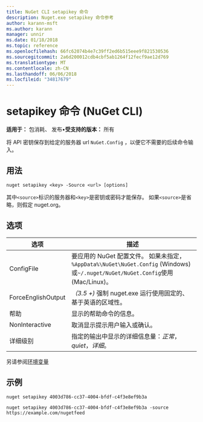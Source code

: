 ```yaml
---
title: NuGet CLI setapikey 命令
description: Nuget.exe setapikey 命令参考
author: karann-msft
ms.author: karann
manager: unnir
ms.date: 01/18/2018
ms.topic: reference
ms.openlocfilehash: 66fc62074b4e7c39ff2ed6b515eee9f821530536
ms.sourcegitcommit: 2a6d200012cdb4cbf5ab1264f12fecf9ae12d769
ms.translationtype: MT
ms.contentlocale: zh-CN
ms.lasthandoff: 06/06/2018
ms.locfileid: "34817679"
---
```

# <a name="setapikey-command-nuget-cli"></a>setapikey 命令 (NuGet CLI)

**适用于：** 包消耗、 发布&bullet;**受支持的版本：** 所有

将 API 密钥保存到给定的服务器 url `NuGet.Config` ，以便它不需要的后续命令输入。

## <a name="usage"></a>用法

```cli
nuget setapikey <key> -Source <url> [options]
```

其中`<source>`标识的服务器和`<key>`是密钥或密码才能保存。 如果`<source>`是省略，则假定 nuget.org。

## <a name="options"></a>选项

| 选项 | 描述 |
| --- | --- |
| ConfigFile | 要应用的 NuGet 配置文件。 如果未指定， `%AppData%\NuGet\NuGet.Config` (Windows) 或`~/.nuget/NuGet/NuGet.Config`使用 (Mac/Linux)。|
| ForceEnglishOutput | *（3.5 +)* 强制 nuget.exe 运行使用固定的、 基于英语的区域性。 |
| 帮助 | 显示的帮助命令的信息。 |
| NonInteractive | 取消显示提示用户输入或确认。 |
| 详细级别 | 指定的输出中显示的详细信息量：*正常*， *quiet*，*详细*。 |

另请参阅[环境变量](cli-ref-environment-variables.md)

## <a name="examples"></a>示例

```cli
nuget setapikey 4003d786-cc37-4004-bfdf-c4f3e8ef9b3a

nuget setapikey 4003d786-cc37-4004-bfdf-c4f3e8ef9b3a -source https://example.com/nugetfeed
```
